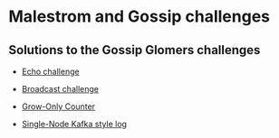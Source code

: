 # Malestrom and Gossip challenges

## Solutions to the Gossip Glomers challenges

- [Echo challenge](./cmd/maelstrom-echo/README.md)

- [Broadcast challenge](./cmd/maelstrom-broadcast/README.md)

- [Grow-Only Counter](./cmd/gg-gcounter-challenge/README.md)

- [Single-Node Kafka style log](./cmd/maelstrom-single-kafka/README.md)
